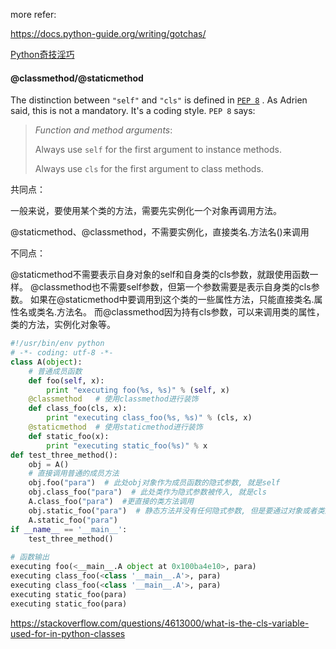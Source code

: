 more refer:

https://docs.python-guide.org/writing/gotchas/

[Python奇技淫巧](http://andrewliu.in/2015/11/14/Python%E5%A5%87%E6%8A%80%E6%B7%AB%E5%B7%A7/) 







#### @classmethod/@staticmethod

The distinction between `"self"` and `"cls"` is defined in [`PEP 8`](http://www.python.org/dev/peps/pep-0008/#function-and-method-arguments) . As Adrien said, this is not a mandatory. It's a coding style. `PEP 8` says:

> *Function and method arguments*:
>
> Always use `self` for the first argument to instance methods.
>
> Always use `cls` for the first argument to class methods.



共同点：

一般来说，要使用某个类的方法，需要先实例化一个对象再调用方法。

@staticmethod、@classmethod，不需要实例化，直接类名.方法名()来调用

不同点：

@staticmethod不需要表示自身对象的self和自身类的cls参数，就跟使用函数一样。
@classmethod也不需要self参数，但第一个参数需要是表示自身类的cls参数。
如果在@staticmethod中要调用到这个类的一些属性方法，只能直接类名.属性名或类名.方法名。
而@classmethod因为持有cls参数，可以来调用类的属性，类的方法，实例化对象等。

```python
#!/usr/bin/env python
# -*- coding: utf-8 -*-
class A(object):
    # 普通成员函数
    def foo(self, x):
        print "executing foo(%s, %s)" % (self, x)
    @classmethod   # 使用classmethod进行装饰
    def class_foo(cls, x):
        print "executing class_foo(%s, %s)" % (cls, x)
    @staticmethod  # 使用staticmethod进行装饰
    def static_foo(x):
        print "executing static_foo(%s)" % x
def test_three_method():
    obj = A()
    # 直接调用普通的成员方法
    obj.foo("para")  # 此处obj对象作为成员函数的隐式参数, 就是self
    obj.class_foo("para")  # 此处类作为隐式参数被传入, 就是cls
    A.class_foo("para")  #更直接的类方法调用
    obj.static_foo("para")  # 静态方法并没有任何隐式参数, 但是要通过对象或者类进行调用
    A.static_foo("para")
if __name__ == '__main__':
    test_three_method()
    
# 函数输出
executing foo(<__main__.A object at 0x100ba4e10>, para)
executing class_foo(<class '__main__.A'>, para)
executing class_foo(<class '__main__.A'>, para)
executing static_foo(para)
executing static_foo(para)
```

https://stackoverflow.com/questions/4613000/what-is-the-cls-variable-used-for-in-python-classes

